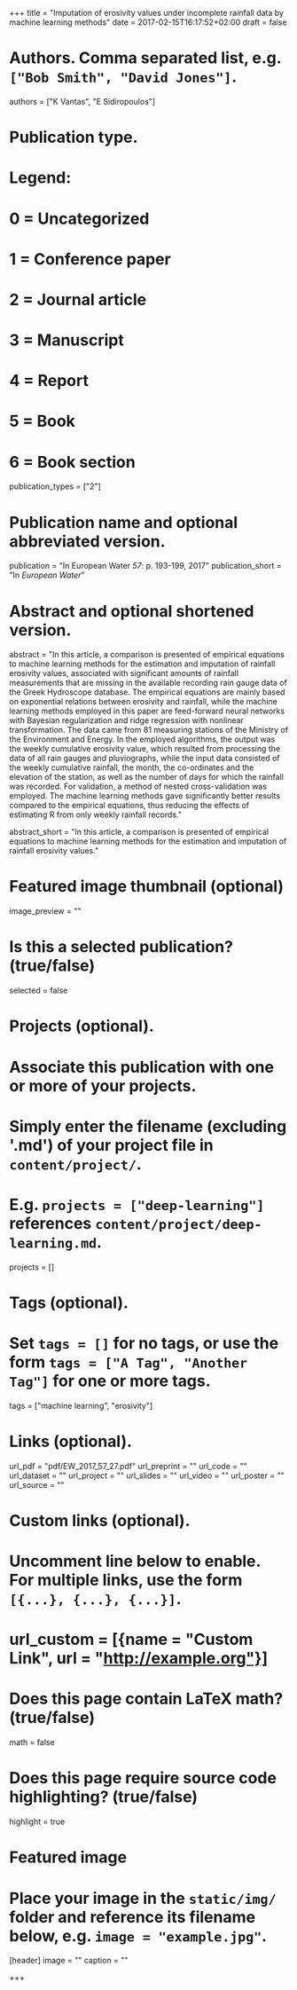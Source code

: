 +++
title = "Imputation of erosivity values under incomplete rainfall data by machine learning methods"
date = 2017-02-15T16:17:52+02:00
draft = false

# Authors. Comma separated list, e.g. `["Bob Smith", "David Jones"]`.
authors = ["K Vantas", "E Sidiropoulos"]

# Publication type.
# Legend:
# 0 = Uncategorized
# 1 = Conference paper
# 2 = Journal article
# 3 = Manuscript
# 4 = Report
# 5 = Book
# 6 = Book section
publication_types = ["2"]

# Publication name and optional abbreviated version.
publication = "In European Water *57*: p. 193-199, 2017"
publication_short = "In *European Water*"

# Abstract and optional shortened version.
abstract = "In this article, a comparison is presented of empirical equations to machine learning methods for the estimation and imputation of rainfall erosivity values, associated with significant amounts of rainfall measurements that are missing in the available recording rain gauge data of the Greek Hydroscope database. The empirical equations are mainly based on exponential relations between erosivity and rainfall, while the machine learning methods employed in this paper are feed-forward neural networks with Bayesian regularization and ridge regression with nonlinear transformation. The data came from 81 measuring stations of the Ministry of the Environment and Energy. In the employed algorithms, the output was the weekly cumulative erosivity value, which resulted from processing the data of all rain gauges and pluviographs, while the input data consisted of the weekly cumulative rainfall, the month, the co-ordinates and the elevation of the station, as well as the number of days for which the rainfall was recorded. For validation, a method of nested cross-validation was employed. The machine learning methods gave significantly better results compared to the empirical equations, thus reducing the effects of estimating R from only weekly rainfall records."

abstract_short = "In this article, a comparison is presented of empirical equations to machine learning methods for the estimation and imputation of rainfall erosivity values."

# Featured image thumbnail (optional)
image_preview = ""

# Is this a selected publication? (true/false)
selected = false

# Projects (optional).
#   Associate this publication with one or more of your projects.
#   Simply enter the filename (excluding '.md') of your project file in `content/project/`.
#   E.g. `projects = ["deep-learning"]` references `content/project/deep-learning.md`.
projects = []

# Tags (optional).
#   Set `tags = []` for no tags, or use the form `tags = ["A Tag", "Another Tag"]` for one or more tags.
tags = ["machine learning", "erosivity"]

# Links (optional).
url_pdf = "pdf/EW_2017_57_27.pdf"
url_preprint = ""
url_code = ""
url_dataset = ""
url_project = ""
url_slides = ""
url_video = ""
url_poster = ""
url_source = ""

# Custom links (optional).
#   Uncomment line below to enable. For multiple links, use the form `[{...}, {...}, {...}]`.
# url_custom = [{name = "Custom Link", url = "http://example.org"}]

# Does this page contain LaTeX math? (true/false)
math = false

# Does this page require source code highlighting? (true/false)
highlight = true

# Featured image
# Place your image in the `static/img/` folder and reference its filename below, e.g. `image = "example.jpg"`.
[header]
image = ""
caption = ""

+++
